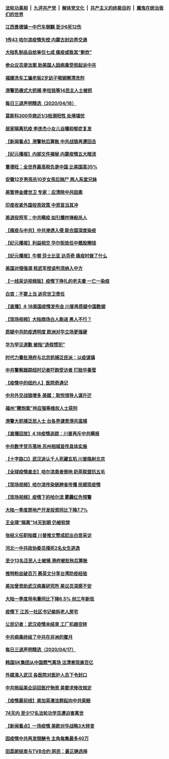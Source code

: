 ####  [法轮功真相](../../../../basic/blob/master/README.md?t=04191701) &nbsp;|&nbsp; [九评共产党](../../../../9ping.md/blob/master/README.md?t=04191701) &nbsp;|&nbsp; [解体党文化](../../../../jtdwh.md/blob/master/README.md?t=04191701)  &nbsp;|&nbsp; [共产主义的终极目的](../../../../gczydzjmd.md/blob/master/README.md?t=04191701) &nbsp;|&nbsp; [魔鬼在统治我们的世界](../../../../mgztzwmdsj.md/blob/master/README.md?t=04191701) 

#### [江西景德镇一中巴车侧翻 至少6死12伤](../pages/nsc413/n12043020.md?t=04191701) 


#### [1传43 哈尔滨疫情失控 内蒙古封边界交通](../pages/nsc413/n12042892.md?t=04191701) 

#### [大陆乳制品自给率仅七成 瘟疫或致其“断炊”](../pages/nsc413/n12042747.md?t=04191701) 

#### [参众议员提法案 助美国人因病毒受损起诉中共](../pages/nsc413/n12042636.md?t=04191701) 

#### [福建洗车工骗老板2岁幼子喝钢圈清洗剂](../pages/nsc413/n12042882.md?t=04191701) 

#### [港警恐袭式大抓捕 李柱铭等14民主人士被抓](../pages/nsc413/n12042713.md?t=04191701) 

#### [每日三退声明精选（2020/04/18）](../pages/nsc413/n12042724.md?t=04191701) 

#### [莫斯科300华商近1/3检测阳性 处境堪忧](../pages/nsc413/n12042123.md?t=04191701) 

#### [居家隔离抗疫 李连杰小女儿自曝抑郁症复发](../pages/nsc413/n12042304.md?t=04191701) 

#### [【新闻看点】港警秋后算账 中共战狼再遭回击](../pages/nsc413/n12042537.md?t=04191701) 

#### [【纪元播报】内部文件揭秘 内蒙疫情五大暗流](../pages/nsc413/n12042380.md?t=04191701) 

#### [曹德旺：全世界最高税负是中国 比美国高35%](../pages/nsc413/n12042330.md?t=04191701) 

#### [安徽12岁男孩杀10岁女孩后抛尸 两人系堂兄妹](../pages/nsc413/n12042514.md?t=04191701) 

#### [美暂停金援世卫 专家：应清除中共因素](../pages/nsc413/n12038950.md?t=04191701) 

#### [印度收紧外国投资政策 中资首当其冲](../pages/nsc413/n12042305.md?t=04191701) 

#### [美退役将军：中共瞒疫 如引爆炸弹般杀人](../pages/nsc413/n12042156.md?t=04191701) 

#### [【瘟疫与中共】中共渗透入侵 联合国深度染疫](../pages/nsc413/n12039853.md?t=04191701) 

#### [【纪元播报】利益相交 华尔街放任中概股圈钱](../pages/nsc413/n12040614.md?t=04191701) 

#### [【纪元播报】牛顿 莎士比亚 达芬奇 瘟疫时做了什么](../pages/nsc413/n12042213.md?t=04191701) 

#### [美国对俄强调 核武军控谈判须纳入中方](../pages/nsc413/n12042174.md?t=04191701) 

#### [【一线采访视频版】疫情下挣扎的老夫妻 一亡一染疫](../pages/nsc413/n12042240.md?t=04191701) 

#### [白宫：不要上当 追究世卫责任](../pages/nsc413/n12042069.md?t=04191701) 

#### [【直播】4·18美国疫情发布会 川普再质疑中国数据](../pages/nsc413/n12042309.md?t=04191701) 

#### [【现场视频】大陆商场白人能进 黑人不行？](../pages/nsc413/n12041832.md?t=04191701) 

#### [质疑中共防疫透明度 欧洲对华立场更强硬](../pages/nsc413/n12042154.md?t=04191701) 

#### [华为罕见道歉  被指“造假惯犯”](../pages/nsc413/n12042102.md?t=04191701) 

#### [时代力量批港府与北京抓捕泛民派：以疫谋镇](../pages/nsc413/n12041887.md?t=04191701) 

#### [中共警察跟踪纽时记者吓跑受访者 打脸华春莹](../pages/nsc413/n12041690.md?t=04191701) 

#### [【疫情中的纽约人】医院奇遇记](../pages/nsc413/n12041036.md?t=04191701) 

#### [中共外交战狼增多 美媒：取悦领导人谋升迁](../pages/nsc413/n12041794.md?t=04191701) 

#### [福州“鞭炮案”林应强等维权人士获刑](../pages/nsc413/n12041926.md?t=04191701) 

#### [港警大抓捕泛民人士 台各界谴责港共滥捕](../pages/nsc413/n12041296.md?t=04191701) 

#### [【直播回放】4.18疫情追踪：川普再斥中共瞒报](../pages/nsc413/n12041593.md?t=04191701) 

#### [中共数字货币落地 苏州相城首传具体实施](../pages/nsc413/n12041471.md?t=04191701) 

#### [【十字路口】武汉追认千人死藏玄机 川普隐射北京](../pages/nsc413/n12040802.md?t=04191701) 

#### [【全球疫情直击】哈尔滨患者倒地 奶茶联盟抗五毛](../pages/nsc413/n12041547.md?t=04191701) 

#### [【现场视频】哈尔滨传染链跨省传播 抚顺现疫情](../pages/nsc413/n12041573.md?t=04191701) 

#### [【现场视频】疫情下的哈尔滨 雾霾红色预警](../pages/nsc413/n12041575.md?t=04191701) 

#### [大陆一季度房地产开发投资同比下降7.7%](../pages/nsc413/n12041151.md?t=04191701) 

#### [王全璋“隔离”14天到期 仍被软禁](../pages/nsc413/n12041454.md?t=04191701) 

#### [张经义任职陆媒 川普推文赞成赶出白宫采访](../pages/nsc413/n12041201.md?t=04191701) 

#### [河北一中共政协委员撞死2名女生逃逸](../pages/nsc413/n12041348.md?t=04191701) 

#### [至少13名泛民人士被捕 港府被批秋后算账](../pages/nsc413/n12041068.md?t=04191701) 

#### [推特粉丝破百万 蔡英文分享台湾防疫经验](../pages/nsc413/n12040816.md?t=04191701) 

#### [美加曾资助武汉病毒研究所 美议员深感不安](../pages/nsc413/n12040202.md?t=04191701) 

#### [大陆一季度用电量同比下降6.5% 创三年新低](../pages/nsc413/n12040688.md?t=04191701) 


#### [疫情下 江苏一社区书记偷拆老人房宅](../pages/nsc413/n12040934.md?t=04191701) 

#### [公民记者：武汉疫情未结束 工厂机器空转](../pages/nsc413/n12040765.md?t=04191701) 

#### [中共病毒终结了中共在非洲的蜜月](../pages/nsc413/n12040709.md?t=04191701) 

#### [每日三退声明精选（2020/04/17）](../pages/nsc413/n12040827.md?t=04191701) 

#### [韩国SK集团从中国燃气离场 沽清套现逾百亿](../pages/nsc413/n12040325.md?t=04191701) 

#### [外媒涌入武汉 各医院对医护人员下令封口](../pages/nsc413/n12040238.md?t=04191701) 

#### [中共拖延美企运回医疗物资 美要求修改规定](../pages/nsc413/n12040232.md?t=04191701) 

#### [【疫情最前线】美加英澳法群起向中共索赔](../pages/nsc413/n12040318.md?t=04191701) 

#### [74天内 至少17名法轮功学员遭迫害离世](../pages/nsc413/n12039532.md?t=04191701) 

#### [【新闻看点】一场疫情 美欧对华战略3大转变](../pages/nsc413/n12039730.md?t=04191701) 

#### [因疫情中共再发限酬令 主角每集最多40万](../pages/nsc413/n12040402.md?t=04191701) 

#### [田蕊妮结束与TVB合约 网民：最正确选择](../pages/nsc413/n12040124.md?t=04191701) 

